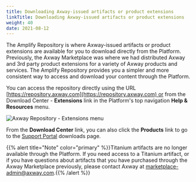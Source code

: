 ```yaml
---
title: Downloading Axway-issued artifacts or product extensions
linkTitle: Downloading Axway-issued artifacts or product extensions
weight: 40
date: 2021-08-12
---
```


The Amplify Repository is where Axway-issued artifacts or product extensions are available for you to download directly from the Platform. Previously, the Axway Marketplace was where we had distributed Axway and 3rd party product extensions for a variety of Axway products and services. The Amplify Repository provides you a simpler and more consistent way to access and download your content through the Platform.

You can access the repository directly using the URL [https://repository.axway.com](https://repository.axway.com) or from the Download Center - **Extensions** link in the Platform's top navigation **Help & Resources** menu.

![Axway Repository - Extensions menu](/Images/download_center.png)

From the **Download Center** link, you can also click the **Products** link to go to the [Support Portal](https://support.axway.com/en/downloads/index/type/Downloads) downloads page.

{{% alert title="Note" color="primary" %}}Titanium artifacts are no longer available through the Platform. If you need access to a Titanium artifact, or if you have questions about artifacts that you have purchased through the Axway Marketplace previously, please contact Axway at [marketplace-admin@axway.com](mailto:marketplace-admin@axway.com).{{% /alert %}}
